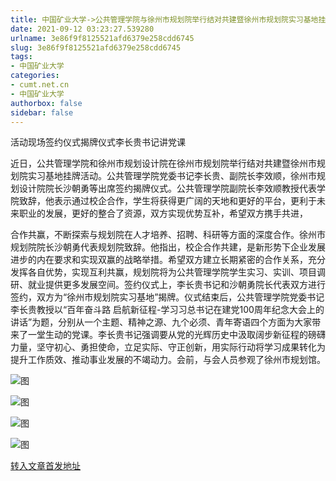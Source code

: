```yaml
---
title: 中国矿业大学->公共管理学院与徐州市规划院举行结对共建暨徐州市规划院实习基地挂牌活动 | cumt.net.cn
date: 2021-09-12 03:23:27.539280
urlname: 3e86f9f8125521afd6379e258cdd6745
slug: 3e86f9f8125521afd6379e258cdd6745
tags: 
- 中国矿业大学
categories:
- cumt.net.cn
- 中国矿业大学
authorbox: false
sidebar: false
---
```

活动现场签约仪式揭牌仪式李长贵书记讲党课

近日，公共管理学院和徐州市规划设计院在徐州市规划院举行结对共建暨徐州市规划院实习基地挂牌活动。公共管理学院党委书记李长贵、副院长李效顺，徐州市规划设计院院长沙朝勇等出席签约揭牌仪式。公共管理学院副院长李效顺教授代表学院致辞，他表示通过校企合作，学生将获得更广阔的天地和更好的平台，更利于未来职业的发展，更好的整合了资源，双方实现优势互补，希望双方携手共进，
<!--more-->
合作共赢，不断探索与规划院在人才培养、招聘、科研等方面的深度合作。徐州市规划院院长沙朝勇代表规划院致辞。他指出，校企合作共建，是新形势下企业发展进步的内在要求和实现双赢的战略举措。希望双方建立长期紧密的合作关系，充分发挥各自优势，实现互利共赢，规划院将为公共管理学院学生实习、实训、项目调研、就业提供更多发展空间。签约仪式上，李长贵书记和沙朝勇院长代表双方进行签约，双方为“徐州市规划院实习基地”揭牌。仪式结束后，公共管理学院党委书记李长贵教授以“百年奋斗路 启航新征程-学习习总书记在建党100周年纪念大会上的讲话”为题，分别从一个主题、精神之源、九个必须、青年寄语四个方面为大家带来了一堂生动的党课。李长贵书记强调要从党的光辉历史中汲取阔步新征程的磅礴力量，坚守初心、勇担使命，立足实际、守正创新，用实际行动将学习成果转化为提升工作质效、推动事业发展的不竭动力。会前，与会人员参观了徐州市规划馆。

![图](http://xwzx.cumt.edu.cn/_upload/article/images/ed/08/08396a04477aaa100f7ef2a21f74/eee844a5-6bb0-4f9b-8f96-63e9d860914a.jpg)

![图](http://xwzx.cumt.edu.cn/_upload/article/images/ed/08/08396a04477aaa100f7ef2a21f74/86652fe4-4915-4198-9142-9df6f9bda495.jpg)

![图](http://xwzx.cumt.edu.cn/_upload/article/images/ed/08/08396a04477aaa100f7ef2a21f74/95e6a57a-10cd-4607-b685-9f46b711893b.jpg)

![图](http://xwzx.cumt.edu.cn/_upload/article/images/ed/08/08396a04477aaa100f7ef2a21f74/706f947a-9f1b-49fd-b1f0-c80705c67c33.jpg)

[转入文章首发地址](http://xwzx.cumt.edu.cn/35/ec/c523a603628/page.htm)